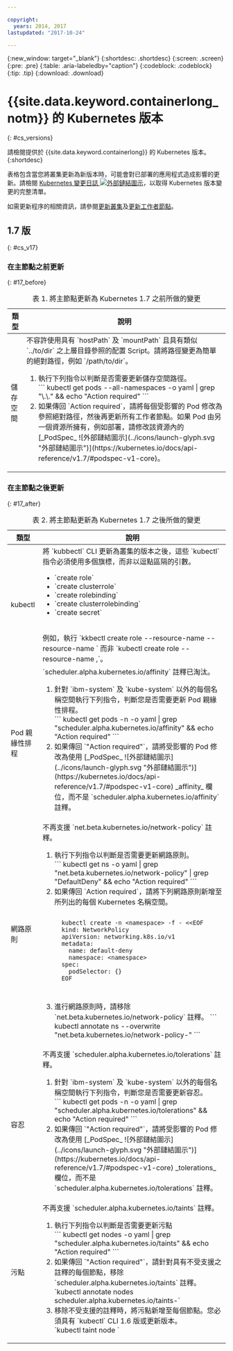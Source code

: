 ```yaml
---

copyright:
  years: 2014, 2017
lastupdated: "2017-10-24"

---
```


{:new_window: target="_blank"}
{:shortdesc: .shortdesc}
{:screen: .screen}
{:pre: .pre}
{:table: .aria-labeledby="caption"}
{:codeblock: .codeblock}
{:tip: .tip}
{:download: .download}

# {{site.data.keyword.containerlong_notm}} 的 Kubernetes 版本
{: #cs_versions}

請檢閱提供於 {{site.data.keyword.containerlong}} 的 Kubernetes 版本。
{:shortdesc}

表格包含當您將叢集更新為新版本時，可能會對已部署的應用程式造成影響的更新。請檢閱 [Kubernetes 變更日誌 ![外部鏈結圖示](../icons/launch-glyph.svg "外部鏈結圖示")](https://github.com/kubernetes/kubernetes/blob/master/CHANGELOG.md)，以取得 Kubernetes 版本變更的完整清單。

如需更新程序的相關資訊，請參閱[更新叢集](cs_cluster.html#cs_cluster_update)及[更新工作者節點](cs_cluster.html#cs_cluster_worker_update)。



## 1.7 版
{: #cs_v17}

### 在主節點之前更新
{: #17_before}

<table summary="1.7 及 1.6 版的 Kubernetes 更新">
<caption>表 1. 將主節點更新為 Kubernetes 1.7 之前所做的變更</caption>
<thead>
<tr>
<th>類型</th>
<th>說明</tr>
</thead>
<tbody>
<tr>
<td>儲存空間</td>
<td>不容許使用具有 `hostPath` 及 `mountPath` 且具有類似 `../to/dir` 之上層目錄參照的配置 Script。請將路徑變更為簡單的絕對路徑，例如 `/path/to/dir`。
<ol>
  <li>執行下列指令以判斷是否需要更新儲存空間路徑。</br>
  ```
  kubectl get pods --all-namespaces -o yaml | grep "\.\." && echo "Action required"
  ```
  </br>

  <li>如果傳回 `Action required`，請將每個受影響的 Pod 修改為參照絕對路徑，然後再更新所有工作者節點。如果 Pod 由另一個資源所擁有，例如部署，請修改該資源內的 [_PodSpec_ ![外部鏈結圖示](../icons/launch-glyph.svg "外部鏈結圖示")](https://kubernetes.io/docs/api-reference/v1.7/#podspec-v1-core)。</ol>
</td>
</tr>
</tbody>
</table>

### 在主節點之後更新
{: #17_after}

<table summary="1.7 及 1.6 版的 Kubernetes 更新">
<caption>表 2. 將主節點更新為 Kubernetes 1.7 之後所做的變更</caption>
<thead>
<tr>
<th>類型</th>
<th>說明</tr>
</thead>
<tbody>
<tr>
<td>kubectl</td>
<td>將 `kubbectl` CLI 更新為叢集的版本之後，這些 `kubectl` 指令必須使用多個旗標，而非以逗點區隔的引數。<ul>
 <li>`create role`
 <li>`create clusterrole`
 <li>`create rolebinding`
 <li>`create clusterrolebinding`
 <li>`create secret`
 </ul>
</br>  例如，執行 `kkbectl create role --resource-name<x> --resource-name <y>` 而非 `kubectl create role --resource-name <x>,<y>`。</td>
</tr>
<tr>
<td>Pod 親緣性排程</td>
<td> `scheduler.alpha.kubernetes.io/affinity` 註釋已淘汰。
<ol>
  <li>針對 `ibm-system` 及 `kube-system` 以外的每個名稱空間執行下列指令，判斷您是否需要更新 Pod 親緣性排程。</br>
  ```
  kubectl get pods -n <namespace> -o yaml | grep "scheduler.alpha.kubernetes.io/affinity" && echo "Action required"
  ```
  </br>
  <li>如果傳回 `"Action required"`，請將受影響的 Pod 修改為使用 [_PodSpec_ ![外部鏈結圖示](../icons/launch-glyph.svg "外部鏈結圖示")](https://kubernetes.io/docs/api-reference/v1.7/#podspec-v1-core) _affinity_ 欄位，而不是 `scheduler.alpha.kubernetes.io/affinity` 註釋。</ol>
</tr>
<tr>
<td>網路原則</td>
<td>不再支援 `net.beta.kubernetes.io/network-policy` 註釋。
<ol>
  <li>執行下列指令以判斷是否需要更新網路原則。</br>
  ```
  kubectl get ns -o yaml | grep "net.beta.kubernetes.io/network-policy" | grep "DefaultDeny" && echo "Action required"
  ```
  <li>如果傳回 `Action required`，請將下列網路原則新增至所列出的每個 Kubernetes 名稱空間。</br>

  <pre class="codeblock">
  <code>
  kubectl create -n &lt;namespace&gt; -f - &lt;&lt;EOF
  kind: NetworkPolicy
  apiVersion: networking.k8s.io/v1
  metadata:
    name: default-deny
    namespace: &lt;namespace&gt;
  spec:
    podSelector: {}
  EOF
  </code>
  </pre>

  <li> 進行網路原則時，請移除 `net.beta.kubernetes.io/network-policy` 註釋。
  ```
  kubectl annotate ns <namespace> --overwrite "net.beta.kubernetes.io/network-policy-"
  ```
  </ol>
</tr>
<tr>
<td>容忍</td>
<td>不再支援 `scheduler.alpha.kubernetes.io/tolerations` 註釋。
<ol>
  <li>針對 `ibm-system` 及 `kube-system` 以外的每個名稱空間執行下列指令，判斷您是否需要更新容忍。</br>
  ```
  kubectl get pods -n <namespace> -o yaml | grep "scheduler.alpha.kubernetes.io/tolerations" && echo "Action required"
  ```
  </br>

  <li>如果傳回 `"Action required"`，請將受影響的 Pod 修改為使用 [_PodSpec_ ![外部鏈結圖示](../icons/launch-glyph.svg "外部鏈結圖示")](https://kubernetes.io/docs/api-reference/v1.7/#podspec-v1-core) _tolerations_ 欄位，而不是 `scheduler.alpha.kubernetes.io/tolerations` 註釋。
</ol>
</tr>
<tr>
<td>污點</td>
<td>不再支援 `scheduler.alpha.kubernetes.io/taints` 註釋。
<ol>
  <li>執行下列指令以判斷是否需要更新污點</br>
  ```
  kubectl get nodes -o yaml | grep "scheduler.alpha.kubernetes.io/taints" && echo "Action required"
  ```
  <li>如果傳回 `"Action required"`，請針對具有不受支援之註釋的每個節點，移除 `scheduler.alpha.kubernetes.io/taints` 註釋。</br>
  `kubectl annotate nodes <node> scheduler.alpha.kubernetes.io/taints-`
  <li>移除不受支援的註釋時，將污點新增至每個節點。您必須具有 `kubectl` CLI 1.6 版或更新版本。</br>
  `kubectl taint node <node> <taint>`
  </ol>
</tr>
</tbody>
</table></staging>
